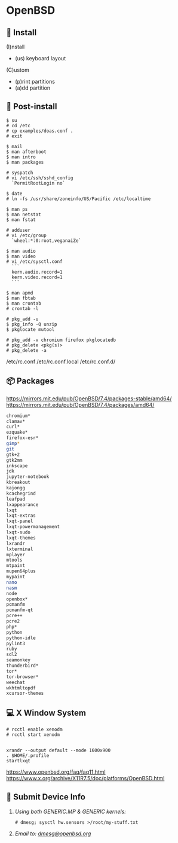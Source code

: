 OpenBSD
=======

💾 Install
----------

(I)nstall
  - (us) keyboard layout

(C)ustom
  - (p)rint partitions
  - (a)dd partition


🔨 Post-install
---------------

    $ su
    # cd /etc
    # cp examples/doas.conf .
    # exit

    $ mail
    $ man afterboot
    $ man intro
    $ man packages

    # syspatch
    # vi /etc/ssh/sshd_config
      `PermitRootLogin no`
    
    $ date
    # ln -fs /usr/share/zoneinfo/US/Pacific /etc/localtime

    $ man ps
    $ man netstat
    $ man fstat

    # adduser
    # vi /etc/group
      `wheel:*:0:root,veganaiZe`

    $ man audio
    $ man video
    # vi /etc/sysctl.conf
      ```
      kern.audio.record=1
      kern.video.record=1
      ```

    $ man apmd
    $ man fbtab
    $ man crontab
    # crontab -l

    # pkg_add -u
    $ pkg_info -Q unzip
    $ pkglocate mutool

    # pkg_add -v chromium firefox pkglocatedb
    # pkg_delete <pkg(s)>
    # pkg_delete -a


/etc/rc.conf
/etc/rc.conf.local
/etc/rc.conf.d/


📦 Packages
-----------

https://mirrors.mit.edu/pub/OpenBSD/7.4/packages-stable/amd64/
https://mirrors.mit.edu/pub/OpenBSD/7.4/packages/amd64/

```sh
chromium*
clamav*
curl*
ezquake*
firefox-esr*
gimp*
git
gtk+2
gtk2mm
inkscape
jdk
jupyter-notebook
kbreakout
kajongg
kcachegrind
leafpad
lxappearance
lxqt
lxqt-extras
lxqt-panel
lxqt-powermanagement
lxqt-sudo
lxqt-themes
lxrandr
lxterminal
mplayer
mtools
mtpaint
mupen64plus
mypaint
nano
nasm
node
openbox*
pcmanfm
pcmanfm-qt
pcre++
pcre2
php*
python
python-idle
pylint3
ruby
sdl2
seamonkey
thunderbird*
tor*
tor-browser*
weechat
wkhtmltopdf
xcursor-themes
```


💻 X Window System
------------------

    # rcctl enable xenodm
    # rcctl start xenodm


    xrandr --output default --mode 1600x900
    . $HOME/.profile
    startlxqt

https://www.openbsd.org/faq/faq11.html
https://www.x.org/archive/X11R7.5/doc/platforms/OpenBSD.html


📨 Submit Device Info
---------------------

1. _Using both GENERIC.MP & GENERIC kernels:_

       # dmesg; sysctl hw.sensors >/root/my-stuff.txt

3. _Email to: <dmesg@openbsd.org>_
